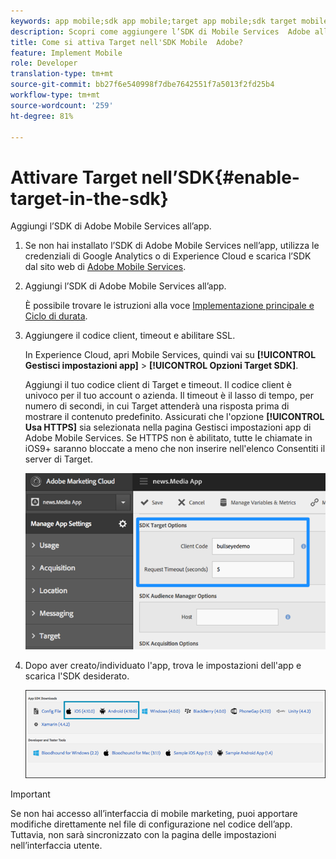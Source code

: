 ```yaml
---
keywords: app mobile;sdk app mobile;target app mobile;sdk target mobile;sdk app mobile;target in sdk
description: Scopri come aggiungere l’SDK di Mobile Services  Adobe alla tua app mobile.
title: Come si attiva Target nell'SDK Mobile  Adobe?
feature: Implement Mobile
role: Developer
translation-type: tm+mt
source-git-commit: bb27f6e540998f7dbe7642551f7a5013f2fd25b4
workflow-type: tm+mt
source-wordcount: '259'
ht-degree: 81%

---
```



# Attivare Target nell’SDK{#enable-target-in-the-sdk}

Aggiungi l’SDK di Adobe Mobile Services all’app.

1. Se non hai installato l’SDK di Adobe Mobile Services nell’app, utilizza le credenziali di Google Analytics o di Experience Cloud e scarica l’SDK dal sito web di [Adobe Mobile Services](https://mobilemarketing.adobe.com).

1. Aggiungi l’SDK di Adobe Mobile Services all’app.

   È possibile trovare le istruzioni alla voce [Implementazione principale e Ciclo di durata](https://experienceleague.adobe.com/docs/mobile-services/ios/getting-started-ios/dev-qs.html).

1. Aggiungere il codice client, timeout e abilitare SSL.

   In Experience Cloud, apri Mobile Services, quindi vai su **[!UICONTROL Gestisci impostazioni app]** > **[!UICONTROL Opzioni Target SDK]**.

   Aggiungi il tuo codice client di Target e timeout. Il codice client è univoco per il tuo account o azienda. Il timeout è il lasso di tempo, per numero di secondi, in cui Target attenderà una risposta prima di mostrare il contenuto predefinito. Assicurati che l&#39;opzione **[!UICONTROL Usa HTTPS]** sia selezionata nella pagina Gestisci impostazioni app di Adobe Mobile Services. Se HTTPS non è abilitato, tutte le chiamate in iOS9+ saranno bloccate a meno che non inserire nell&#39;elenco Consentiti   il server di Target.

   ![](assets/mobile-clientcode.png)

1. Dopo aver creato/individuato l&#39;app, trova le impostazioni dell&#39;app e scarica l&#39;SDK desiderato.

   ![](assets/download-sdk.png)

>[!IMPORTANT]
>
> Se non hai accesso all’interfaccia di mobile marketing, puoi apportare modifiche direttamente nel file di configurazione nel codice dell’app. Tuttavia, non sarà sincronizzato con la pagina delle impostazioni nell’interfaccia utente.

